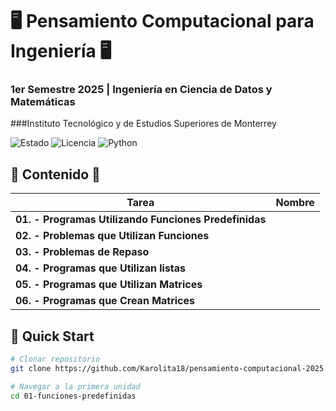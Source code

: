 # 🖥️ Pensamiento Computacional para Ingeniería 🖥️
### 1er Semestre 2025 | Ingeniería en Ciencia de Datos y Matemáticas
###Instituto Tecnológico y de Estudios Superiores de Monterrey

![Estado](https://img.shields.io/badge/Estado-🟡_En_Desarrollo-yellow)
![Licencia](https://img.shields.io/badge/Licencia-MIT-blue)
![Python](https://img.shields.io/badge/Python-3776AB?logo=python&logoColor=white)

## 👾 Contenido 👾

| Tarea | Nombre | 
|--------|--------|
| **01. - Programas Utilizando Funciones Predefinidas**|
| **02. - Problemas que Utilizan Funciones**|
| **03. - Problemas de Repaso**|
| **04. - Programas que Utilizan listas**| 
| **05. - Programas que Utilizan Matrices**| 
| **06. - Programas que Crean Matrices**|
## 🚀 Quick Start

```bash
# Clonar repositorio
git clone https://github.com/Karolita18/pensamiento-computacional-2025.git

# Navegar a la primera unidad
cd 01-funciones-predefinidas

